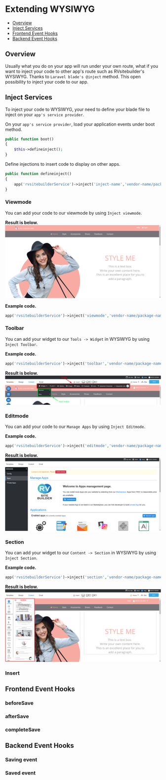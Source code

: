 # Extending WYSIWYG

- [Overview](#overview)
- [Inject Services](#inject-services)
- [Frontend Event Hooks](#frontend-event-hooks)
- [Backend Event Hooks](#backend-event-hooks)

<a name="Overview"></a>

## Overview

Usually what you do on your app will run under your own route, what if you want to inject your code to other app's route such as RVsitebuilder's WYSIWYG. Thanks to `Laravel blade's @inject` method. This open possibility to inject your code to our app.

<a name="Inject-Services"></a>

## Inject Services

To inject your code to WYSIWYG, your need to define your blade file to inject on your `app's service provider`.

On your `app's service provider`, load your application events under boot method.

```php
public function boot()
{
    $this->defineinject();
}
```

Define injections to insert code to display on other apps.

```php
public function defineinject()
{
    app('rvsitebuilderService')->inject('inject-name','vendor-name/package-name::view blade file');
}
```

### Viewmode

You can add your code to our viewmode by using `Inject viewmode`.

**Result is below.**
![Viewmode or Mysite](images/mysite.png)

**Example code.**

```php
app('rvsitebuilderService')->inject('viewmode','vendor-name/package-name::view blade file');
```

<!-- TODO: @tanawat inject admin-->

### Toolbar

You can add your widget to our `Tools -> Widget` in WYSIWYG by using `Inject Toolbar`.

**Example code.**

```php
app('rvsitebuilderService')->inject('toolbar','vendor-name/package-name::view blade file');
```

**Result is below.**
![Inject to Toolbar](images/injecttoolbar.png)

### Editmode

You can add your code to our `Manage Apps` by using `Inject Editmode`.

**Example code.**

```php
app('rvsitebuilderService')->inject('editmode','vendor-name/package-name::view blade file');
```

**Result is below.**
![Inject to Editmode](images/injecteditmode.png)

### Section

You can add your widget to our `Content -> Section` in WYSIWYG by using `Inject Section`.

**Example code.**

```php
app('rvsitebuilderService')->inject('section','vendor-name/package-name::view blade file');
```

**Result is below.**
![Inject Section](images/injectsection.png)

### Insert

<a name="Frontend-Event-Hooks"></a>

## Frontend Event Hooks

<!-- TODO: @june Backend Event Hooks -->

### beforeSave

### afterSave

### completeSave

<a name="Backend-Event-Hooks"></a>

## Backend Event Hooks

<!-- TODO: @pram Backend Event Hooks -->

### Saving event

### Saved event
